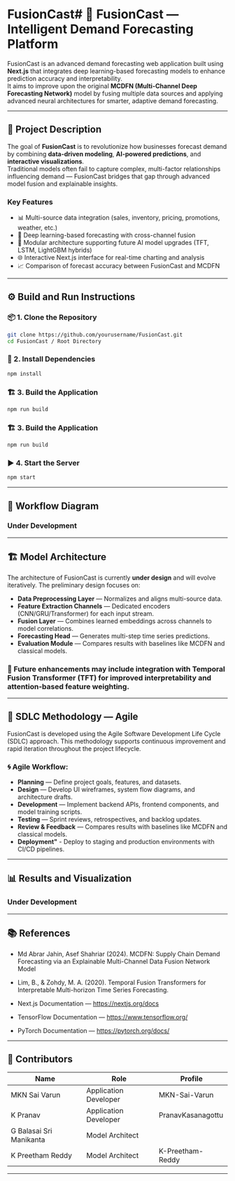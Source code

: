 # FusionCast# 🚀 FusionCast — Intelligent Demand Forecasting Platform

FusionCast is an advanced demand forecasting web application built using **Next.js** that integrates deep learning-based forecasting models to enhance prediction accuracy and interpretability.  
It aims to improve upon the original **MCDFN (Multi-Channel Deep Forecasting Network)** model by fusing multiple data sources and applying advanced neural architectures for smarter, adaptive demand forecasting.

---

## 🧠 Project Description

The goal of **FusionCast** is to revolutionize how businesses forecast demand by combining **data-driven modeling**, **AI-powered predictions**, and **interactive visualizations**.  
Traditional models often fail to capture complex, multi-factor relationships influencing demand — FusionCast bridges that gap through advanced model fusion and explainable insights.

### Key Features
- 📊 Multi-source data integration (sales, inventory, pricing, promotions, weather, etc.)  
- 🧠 Deep learning-based forecasting with cross-channel fusion  
- 🧩 Modular architecture supporting future AI model upgrades (TFT, LSTM, LightGBM hybrids)  
- 🌐 Interactive Next.js interface for real-time charting and analysis  
- 📈 Comparison of forecast accuracy between FusionCast and MCDFN  

---

## ⚙️ Build and Run Instructions

### 📦 1. Clone the Repository
```bash
git clone https://github.com/yourusername/FusionCast.git
cd FusionCast / Root Directory
```

### 🧩 2. Install Dependencies
```bash
npm install
```

### 🏗️ 3. Build the Application
```bash
npm run build
```

### 🏗️ 3. Build the Application
```bash
npm run build
```

### ▶️ 4. Start the Server
```bash
npm start
```

---

## 🧭 Workflow Diagram
### Under Development
---
## 🏗️ Model Architecture
The architecture of FusionCast is currently **under design** and will evolve iteratively.
The preliminary design focuses on:
- **Data Preprocessing Layer** — Normalizes and aligns multi-source data.  
- **Feature Extraction Channels** — Dedicated encoders (CNN/GRU/Transformer) for each input stream.  
- **Fusion Layer** — Combines learned embeddings across channels to model correlations. 
- **Forecasting Head** — Generates multi-step time series predictions.  
- **Evaluation Module** — Compares results with baselines like MCDFN and classical models.

### 🔧 Future enhancements may include integration with Temporal Fusion Transformer (TFT) for improved interpretability and attention-based feature weighting.
---

## 🔁 SDLC Methodology — Agile
FusionCast is developed using the Agile Software Development Life Cycle (SDLC) approach.
This methodology supports continuous improvement and rapid iteration throughout the project lifecycle.

### 🌀 Agile Workflow:

- **Planning** — Define project goals, features, and datasets.  
- **Design** — Develop UI wireframes, system flow diagrams, and architecture drafts.  
- **Development** — Implement backend APIs, frontend components, and model training scripts. 
- **Testing** — Sprint reviews, retrospectives, and backlog updates. 
- **Review & Feedback** — Compares results with baselines like MCDFN and classical models.
- **Deployment"** - Deploy to staging and production environments with CI/CD pipelines.

---

## 📊 Results and Visualization

### Under Development
---

## 📚 References
- Md Abrar Jahin, Asef Shahriar (2024). MCDFN: Supply Chain Demand Forecasting via an Explainable Multi-Channel Data Fusion Network Model 
- Lim, B., & Zohdy, M. A. (2020). Temporal Fusion Transformers for Interpretable Multi-horizon Time Series Forecasting.  
- Next.js Documentation — https://nextjs.org/docs

- TensorFlow Documentation — https://www.tensorflow.org/

- PyTorch Documentation — https://pytorch.org/docs/

---

## 👥 Contributors
| Name | Role |Profile|
|------|------|------|
| MKN Sai Varun | Application Developer | MKN-Sai-Varun
| K Pranav | Application Developer | PranavKasanagottu
| G Balasai Sri Manikanta | Model Architect | 
| K Preetham Reddy | Model Architect | K-Preetham-Reddy

---

